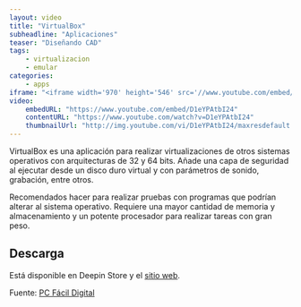```yaml
---
layout: video
title: "VirtualBox"
subheadline: "Aplicaciones"
teaser: "Diseñando CAD"
tags:
    - virtualizacion
    - emular
categories:
    - apps
iframe: "<iframe width='970' height='546' src='//www.youtube.com/embed/D1eYPAtbI24' frameborder='0' allowfullscreen></iframe>"
video:
    embedURL: "https://www.youtube.com/embed/D1eYPAtbI24"
    contentURL: "https://www.youtube.com/watch?v=D1eYPAtbI24"
    thumbnailUrl: "http://img.youtube.com/vi/D1eYPAtbI24/maxresdefault.jpg"
---
```

<!--more-->

VirtualBox es una aplicación para realizar virtualizaciones de otros sistemas operativos con arquitecturas de 32 y 64 bits. Añade una capa de seguridad al ejecutar desde un disco duro virtual y con parámetros de sonido, grabación, entre otros.

Recomendados hacer para realizar pruebas con programas que podrían alterar al sistema operativo. Requiere una mayor cantidad de memoria y almacenamiento y un potente procesador para realizar tareas con gran peso.

## Descarga

Está disponible en Deepin Store y el [sitio web](https://www.virtualbox.org/).


Fuente: [PC Fácil Digital](https://www.youtube.com/channel/UCKPlk0uN5ydu5kH03CY9EVQ)
